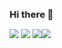 ### Hi there 👋

<!--
**parkchangheon/parkchangheon** is a ✨ _special_ ✨ repository because its `README.md` (this file) appears on your GitHub profile.

Here are some ideas to get you started:

- 🔭 I’m currently working on ...
- 🌱 I’m currently learning ...
- 👯 I’m looking to collaborate on ...
- 🤔 I’m looking for help with ...
- 💬 Ask me about ...
- 📫 How to reach me: ...
- 😄 Pronouns: ...
- ⚡ Fun fact: ...
-->
<img src="https://img.shields.io/badge/C++-0094F5?style=flat-square&logo=C++&logoColor=yellow"/> <img src="https://img.shields.io/badge/C#-0094F5?style=flat-square&logo=C#&logoColor=white"/> <img src="https://img.shields.io/badge/UNREAL-191A1B?style=flat-square&logo=UNREAL&logoColor=white"/><img src="https://img.shields.io/badge/UNITY-000000?style=flat-square&logo=UNITY&logoColor=white"/>
